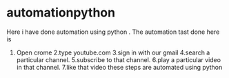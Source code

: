 # automationpython
Here i have done automation using python . The automation tast done here is 
1. Open crome 
2.type youtube.com 
3.sign in with our gmail 
4.search a particular channel.
5.subscribe to that channel.
6.play a particular video in that channel.
7.like that video
these  steps are automated using python
